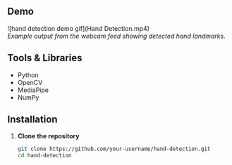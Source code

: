 ##  Demo

![hand detection demo gif](Hand Detection.mp4)  
*Example output from the webcam feed showing detected hand landmarks.*

##  Tools & Libraries

- Python
- OpenCV
- MediaPipe
- NumPy

##  Installation

1. **Clone the repository**
   ```bash
   git clone https://github.com/your-username/hand-detection.git
   cd hand-detection
